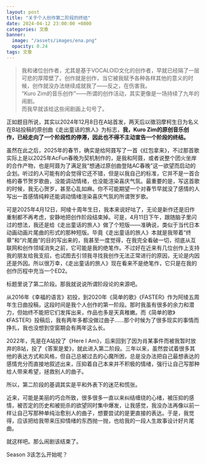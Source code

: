 ```yaml
---
layout: post
title: "关于个人创作第二阶段的终结"
date: 2024-04-12 23:00:00 +0800
categories: 文章
banner: 
  image: "/assets/images/ena.png"
  opacity: 0.24
tags: 文章
---
```


> 我和诸位创作者，尤其是基于VOCALOID文化的创作者，早就已经隔了一层可悲的厚障壁了。创作就是创作，当它被我赋予各种各样其他的意义的时候，创作就没办法继续成就我了——反之，在伤害我。<br/>“Kuro Zim的音乐创作”——所谓的创作活动，其实更像是一场持续了九年的闹剧。<br/>而我早就该给这些闹剧画上句号了。

正如题目所说，其实以2024年12月8日在A站首发，两天后以徵羽摩柯生日为名义在B站投稿的原创曲《走出童话的旅人》为标志，**我，Kuro Zim的原创音乐创作，已经走向了一个阶段性的停滞，因此也不得不主动宣告一个阶段的终结。**

虽然在此之后，2025年的春节，确实是给阿聂写了一首《红包拿来》，不过那首歌实际上是以2025年AcFun春晚为契机制作的，是我和阿聂，或者说整个团火坐岸的合作产物，也是阿聂为了满足我“想通过原创曲登陆AC春晚”这一欲望而启动的企划。听过的人可能有的会觉得它还不错，但是以我自己的标准，它并不是一首合格的春节贺岁歌曲，没能调动情绪，也没能渲染喜庆气氛。最重要的是，写这首歌的时候，我无心贺岁，甚至心乱如麻。你不可能期望一个对春节早就没了感情的人写出一首感情纯粹还能调动情绪渲染喜庆气氛的所谓贺岁歌。

可是2025年4月12日，阿绫十周年生日，我本来说好咕了，无论是新作还是旧作重制都不再考虑，安静地把创作阶段结束掉。可是，4月11日下午，跟随脑子里闪过的想法，我还是给《走出童话的旅人》做了个短版——准确说，类似于当代日本动画动画片尾曲的形式的那种短版。毕竟《走出童话的旅人》本就是我带着“终章”和“片尾曲”的目的写出来的，我甚至一度觉得，在我完全看破一切，彻底从互联网和创作领域消失之前，它可能是我的绝笔作。不过好在近来有几位创作上支持我的朋友给我支招，也试图去引领我寻找我创作无法正常进行的原因，无论是内因还是外因。所以很万幸，《走出童话的旅人》现在看来不是绝笔作，它只是在我的创作历程中充当一个ED2。

标题里说了第二阶段。那我就说说所谓阶段论的来源吧。

从2016年《幸福的语言》初投，到2020年《简单的歌》《FASTER》作为阿绫五周年生日曲投稿，这段时间是我个人创作的第一阶段。那时我虽有很多的余力和潜力，但始终不能把它们发挥出来，作品也多是天真稚嫩。而《简单的歌》《FASTER》投稿后，我有两年多都没做过曲子……那个时候为了很多现实的事情而挣扎，我也没想到空窗期会有两年这么长。

2022年，先是在A站投了《Here I Am》，后来回到了因为肖某事件而被我暂时放弃的B站，投了《答案是爱》，就此进入第二阶段。三年以来，虽然尝试着很多其他的表达方式和风格，但自己总被过去的心魔所困，总是没办法把自己最想表达的感情充分而直接地叙述出来，压抑着自己本来并不积极的情绪，强行让自己写那种给人带来希望，拯救别人的曲子。

所以，第二阶段的基调其实是平和外表下的迷茫和慌张。

近来，可能是美丽的巧合所致，很多很多一直以来纠结缠绕的心绪，被压抑的感情，被否定的历史和被扼杀的欲望同时集中爆发，让我感觉，我没办法再像以前一样让自己写那种单纯治愈别人的曲子，想要尝试的是更直接的表达。于是，我觉得，应该把给我带来压抑情绪的东西抛一抛，也给我的一段人生故事设计好片尾曲。

就这样吧。那么闹剧该结束了。

Season 3该怎么开始呢？